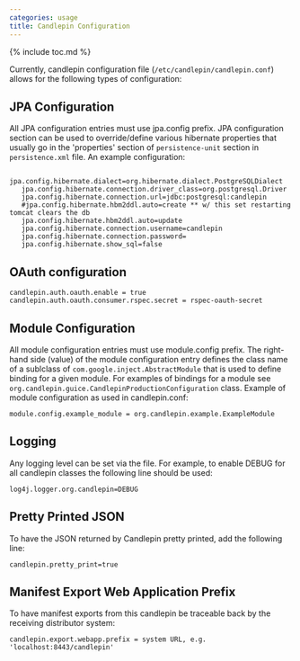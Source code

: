 ```yaml
---
categories: usage
title: Candlepin Configuration
---
```

{% include toc.md %}

Currently, candlepin configuration file (`/etc/candlepin/candlepin.conf`)
allows for the following types of configuration:

## JPA Configuration
All JPA configuration entries must use jpa.config prefix. JPA configuration
section can be used to override/define various hibernate properties that
usually go in the 'properties' section of `persistence-unit` section in
`persistence.xml` file. An example configuration:

```properties
   jpa.config.hibernate.dialect=org.hibernate.dialect.PostgreSQLDialect
   jpa.config.hibernate.connection.driver_class=org.postgresql.Driver
   jpa.config.hibernate.connection.url=jdbc:postgresql:candlepin
   #jpa.config.hibernate.hbm2ddl.auto=create ** w/ this set restarting tomcat clears the db
   jpa.config.hibernate.hbm2ddl.auto=update
   jpa.config.hibernate.connection.username=candlepin
   jpa.config.hibernate.connection.password=
   jpa.config.hibernate.show_sql=false
```

## OAuth configuration
```properties
candlepin.auth.oauth.enable = true
candlepin.auth.oauth.consumer.rspec.secret = rspec-oauth-secret
```

## Module Configuration
All module configuration entries must use module.config prefix. The right-hand
side (value) of the module configuration entry defines the class name of a
sublclass of `com.google.inject.AbstractModule` that is used to define binding
for a given module. For examples of bindings for a module see
`org.candlepin.guice.CandlepinProductionConfiguration` class. Example of module
configuration as used in candlepin.conf:

```properties
module.config.example_module = org.candlepin.example.ExampleModule
```

## Logging
Any logging level can be set via the file. For example, to enable DEBUG for all
candlepin classes the following line should be used:

```properties
log4j.logger.org.candlepin=DEBUG
```

## Pretty Printed JSON
To have the JSON returned by Candlepin pretty printed, add the following line:

```properties
candlepin.pretty_print=true
```

## Manifest Export Web Application Prefix

To have manifest exports from this candlepin be traceable back by the receiving distributor system:

```properties
candlepin.export.webapp.prefix = system URL, e.g. 'localhost:8443/candlepin'
```
